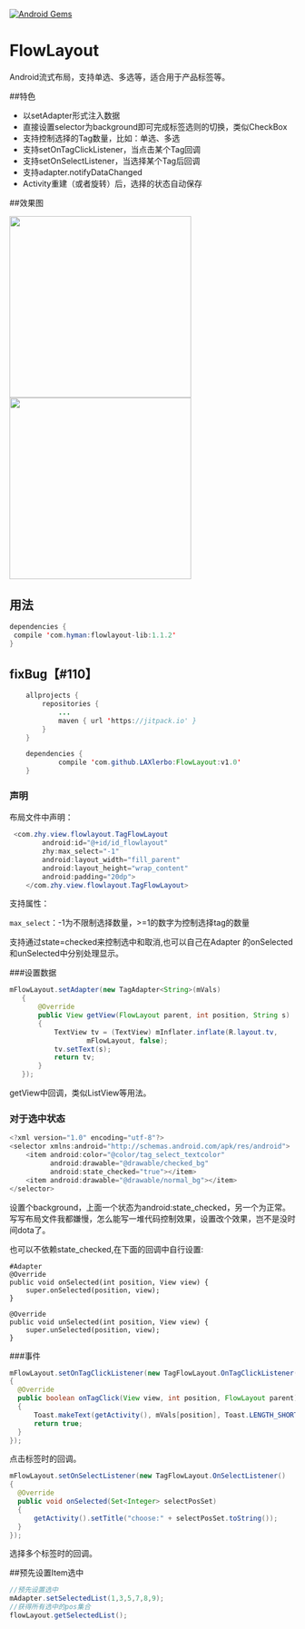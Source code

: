 [![Android Gems](http://www.android-gems.com/badge/hongyangAndroid/FlowLayout.svg?branch=master)](http://www.android-gems.com/lib/hongyangAndroid/FlowLayout)

# FlowLayout
Android流式布局，支持单选、多选等，适合用于产品标签等。


##特色
* 以setAdapter形式注入数据
* 直接设置selector为background即可完成标签选则的切换，类似CheckBox
* 支持控制选择的Tag数量，比如：单选、多选
* 支持setOnTagClickListener，当点击某个Tag回调
* 支持setOnSelectListener，当选择某个Tag后回调
* 支持adapter.notifyDataChanged
* Activity重建（或者旋转）后，选择的状态自动保存

##效果图

<img src="flowlayout_03.gif" width="320px"/>

<img src="sc.png" width="320px"/>

## 用法

```java
dependencies {
 compile 'com.hyman:flowlayout-lib:1.1.2'
}
```

## fixBug【#110】

```java
	allprojects {
		repositories {
			...
			maven { url 'https://jitpack.io' }
		}
	}
```
```java
	dependencies {
	        compile 'com.github.LAXlerbo:FlowLayout:v1.0'
	}

```


### 声明
布局文件中声明：

```java
 <com.zhy.view.flowlayout.TagFlowLayout
        android:id="@+id/id_flowlayout"
        zhy:max_select="-1"
        android:layout_width="fill_parent"
        android:layout_height="wrap_content"
        android:padding="20dp">
    </com.zhy.view.flowlayout.TagFlowLayout>
```

支持属性：

`max_select`：-1为不限制选择数量，>=1的数字为控制选择tag的数量

支持通过state=checked来控制选中和取消,也可以自己在Adapter
的onSelected和unSelected中分别处理显示。

###设置数据

```java
mFlowLayout.setAdapter(new TagAdapter<String>(mVals)
   {
       @Override
       public View getView(FlowLayout parent, int position, String s)
       {
           TextView tv = (TextView) mInflater.inflate(R.layout.tv,
                   mFlowLayout, false);
           tv.setText(s);
           return tv;
       }
   });
```


getView中回调，类似ListView等用法。

### 对于选中状态

```java
<?xml version="1.0" encoding="utf-8"?>
<selector xmlns:android="http://schemas.android.com/apk/res/android">
    <item android:color="@color/tag_select_textcolor"
          android:drawable="@drawable/checked_bg"
          android:state_checked="true"></item>
    <item android:drawable="@drawable/normal_bg"></item>
</selector>

```

设置个background，上面一个状态为android:state_checked，另一个为正常。写写布局文件我都嫌慢，怎么能写一堆代码控制效果，设置改个效果，岂不是没时间dota了。


也可以不依赖state_checked,在下面的回调中自行设置:

```
#Adapter
@Override
public void onSelected(int position, View view) {
    super.onSelected(position, view);
}

@Override
public void unSelected(int position, View view) {
    super.unSelected(position, view);
}
```


###事件

```java
mFlowLayout.setOnTagClickListener(new TagFlowLayout.OnTagClickListener()
{
  @Override
  public boolean onTagClick(View view, int position, FlowLayout parent)
  {
      Toast.makeText(getActivity(), mVals[position], Toast.LENGTH_SHORT).show();
      return true;
  }
});
```

点击标签时的回调。

```java
mFlowLayout.setOnSelectListener(new TagFlowLayout.OnSelectListener()
{
  @Override
  public void onSelected(Set<Integer> selectPosSet)
  {
      getActivity().setTitle("choose:" + selectPosSet.toString());
  }
});
```
选择多个标签时的回调。

##预先设置Item选中

```java
//预先设置选中
mAdapter.setSelectedList(1,3,5,7,8,9);
//获得所有选中的pos集合
flowLayout.getSelectedList();
```



